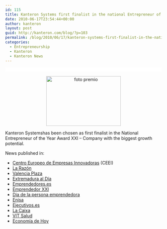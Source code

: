```yaml
---
id: 115
title: Kanteron Systems first finalist in the national Entrepreneur of the Year Award XXI
date: 2010-06-17T23:54:44+00:00
author: kanteron
layout: post
guid: http://kanteron.com/blog/?p=103
permalink: /blog/2010/06/17/kanteron-systems-first-finalist-in-the-national-entrepreneur-of-the-year-award/
categories:
  - Entrepreneurship
  - Kanteron
  - Kanteron News
---
```

<p style="font-family: Verdana, Arial, Helvetica, sans-serif;font-size: 10px;background-color: #ffffff;font: normal normal normal 1em/1.3em Georgia, 'Times New Roman', Times, serif;line-height: normal;padding: 0.5em">
  <p style="text-align: center">
    <img src="http://www.emprenemjunts.es/fotos/5995_foto.JPG" alt="foto premio" width="240" height="160" />
  </p>
  
  <p>
    Kanteron Systemshas been chosen as first finalist in the National Entrepreneur of the Year Award XXI – Company with the biggest growth potential.
  </p>
  
  <p>
    News published in:
  </p>
  
  <ul>
    <li>
      <a title="http://www.emprenemjunts.es/index.php?op=8&n=2352" href="http://www.emprenemjunts.es/index.php?op=8&n=2352" target="_blank">Centro Europeo de Empresas Innovadoras</a> (CEEI)
    </li>
    <li>
      <a title="http://www.larazon.es/noticia/9307-la-empresa-quimica-ikerchem-gana-el-premio-emprendedor-xxi" href="http://www.larazon.es/noticia/9307-la-empresa-quimica-ikerchem-gana-el-premio-emprendedor-xxi" target="_blank">La Razón</a>
    </li>
    <li>
      <a title="http://www.valenciaplaza.com/ver/4240/Kanteron-Systems--una-empresa-valenciana-que-está-revolucionando-la-alta-tecnolog%C3%ADa-sanitaria.html" href="http://www.valenciaplaza.com/ver/4240/Kanteron-Systems--una-empresa-valenciana-que-está-revolucionando-la-alta-tecnolog%C3%ADa-sanitaria.html" target="_blank">Valencia Plaza</a>
    </li>
    <li>
      <a title="http://www.extremaduraaldia.com/economia/ikerchem-gana-el-premio-nacional-emprendedorxxi-/103966.html" href="http://www.extremaduraaldia.com/economia/ikerchem-gana-el-premio-nacional-emprendedorxxi-/103966.html" target="_blank">Extremadura al Día</a>
    </li>
    <li>
      <a title="http://www.emprendedores.es/empresa/noticias/ganadores_del_premio_emprendedor_xxi_2010" href="http://www.emprendedores.es/empresa/noticias/ganadores_del_premio_emprendedor_xxi_2010" target="_blank">Emprendedores.es</a>
    </li>
    <li>
      <a title="http://www.emprendedorxxi.es/index.php?mmod=newslc&file=details&iN=24" href="http://www.emprendedorxxi.es/index.php?mmod=newslc&file=details&iN=24" target="_blank">Emprendedor XXI</a>
    </li>
    <li>
      <a title="http://diadelapersonaemprendedora.emprenemjunts.es/index.php?op=8&n=2352&nl=1" href="http://diadelapersonaemprendedora.emprenemjunts.es/index.php?op=8&n=2352&nl=1" target="_blank">Dia de la persona emprendedora</a>
    </li>
    <li>
      <a title="http://www.enisa.es/NoticiasEnisa.aspx?id=103&NoticiasEnisa=IkerChem-gana--la-cuarta-edición-del-Premio-EmprendedorXXI" href="http://www.enisa.es/NoticiasEnisa.aspx?id=103&NoticiasEnisa=IkerChem-gana--la-cuarta-edición-del-Premio-EmprendedorXXI" target="_blank">Enisa</a>
    </li>
    <li>
      <a title="http://www.ejecutivos.es/noticia/8845/Emprendedores/ikerchem-gana-premio-emprendedorxxi.html" href="http://www.ejecutivos.es/noticia/8845/Emprendedores/ikerchem-gana-premio-emprendedorxxi.html" target="_blank">Ejecutivos.es</a>
    </li>
    <li>
      <a title="http://prensa.lacaixa.es/show_release.html?id=7127" href="http://prensa.lacaixa.es/show_release.html?id=7127" target="_blank">La Caixa</a>
    </li>
    <li>
      <a title="http://www.vitsalud.es/_controltemplates/CustomsUsersControls_salud_def/Noticias.aspx?noticia_id=1273" href="http://www.vitsalud.es/_controltemplates/CustomsUsersControls_salud_def/Noticias.aspx?noticia_id=1273" target="_blank">VIT Salud</a>
    </li>
    <li>
      <a title="http://www.economiadehoy.com/periodico/empresas/ikerchem_gana_el_premio_emprendedorxxi-15252.html" href="http://www.economiadehoy.com/periodico/empresas/ikerchem_gana_el_premio_emprendedorxxi-15252.html" target="_blank">Economía de Hoy</a>
    </li>
  </ul>